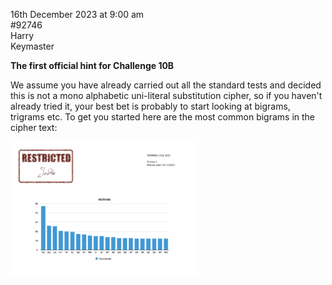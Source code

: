 16th December 2023 at 9:00 am<br/>
#92746<br/>
Harry<br/>
Keymaster

**The first official hint for Challenge 10B**



We assume you have already carried out all the standard tests and decided this is not a mono alphabetic uni-literal substitution cipher, so if you haven't already tried it, your best bet is probably to start looking at bigrams, trigrams etc. To get you started here are the most common bigrams in the cipher text:



[<img src="CC2023-Challenge-10-prompt-1-300x216.png">](CC2023-Challenge-10-prompt-1.png)
